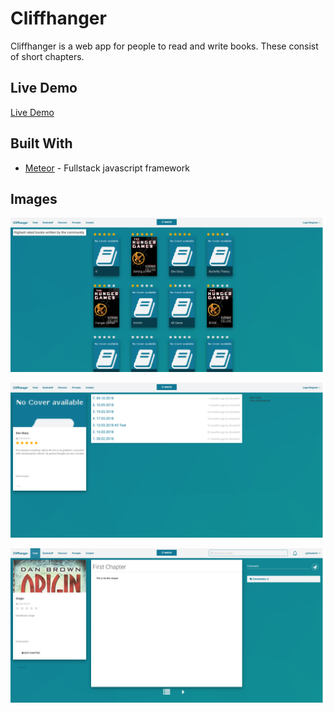 # Cliffhanger

Cliffhanger is a web app for people to read and write books. These consist of short chapters.

## Live Demo

[Live Demo](https://cliffhangerme.herokuapp.com/)


## Built With

* [Meteor](https://www.meteor.com/) - Fullstack javascript framework


## Images

![Main Menu](https://raw.githubusercontent.com/xhunter61/cliffhanger/master/cliff1.png)

![Book overview](https://raw.githubusercontent.com/xhunter61/cliffhanger/master/cliff2.png)

![Chapter overview](https://raw.githubusercontent.com/xhunter61/cliffhanger/master/cliff3.png)

